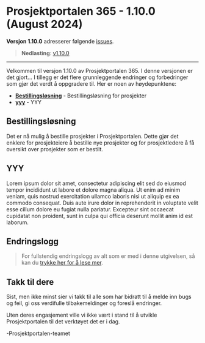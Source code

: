# Prosjektportalen 365 - 1.10.0 (August 2024)

**Versjon 1.10.0** adresserer følgende [issues](https://github.com/Puzzlepart/prosjektportalen365/issues?q=is%3Aissue+is%3Aclosed+milestone%3A1.10.0).
> **Nedlasting**: [v1.10.0](https://github.com/Puzzlepart/prosjektportalen365/releases)

---

Velkommen til versjon 1.10.0 av Prosjektportalen 365. I denne versjonen er det gjort... I tillegg er det flere grunnleggende endringer og forbedringer som gjør det verdt å oppgradere til. Her er noen av høydepunktene:

- **[Bestillingsløsning](#bestillingsløsning)** - Bestillingsløsning for prosjekter
- **[yyy](#yyy)** - YYY

## Bestillingsløsning

Det er nå mulig å bestille prosjekter i Prosjektportalen. Dette gjør det enklere for prosjekteiere å bestille nye prosjekter og for prosjektledere å få oversikt over prosjekter som er bestilt.

## YYY

Lorem ipsum dolor sit amet, consectetur adipiscing elit sed do eiusmod tempor incididunt ut labore et dolore magna aliqua. Ut enim ad minim veniam, quis nostrud exercitation ullamco laboris nisi ut aliquip ex ea commodo consequat. Duis aute irure dolor in reprehenderit in voluptate velit esse cillum dolore eu fugiat nulla pariatur. Excepteur sint occaecat cupidatat non proident, sunt in culpa qui officia deserunt mollit anim id est laborum.

## Endringslogg

> For fullstendig endringslogg av alt som er med i denne utgivelsen, så kan du [trykke her for å lese mer](../CHANGELOG.md).

## Takk til dere

Sist, men ikke minst sier vi takk til alle som har bidratt til å melde inn bugs og feil, gi oss verdifulle tilbakemeldinger og foreslå endringer.

Uten deres engasjement ville vi ikke vært i stand til å utvikle Prosjektportalen til det verktøyet det er i dag.

-Prosjektportalen-teamet
